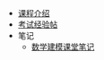 - [课程介绍](docs/课内笔记/大二下/数学建模/README.md)
- [考试经验帖](docs/课内笔记/大二下/数学建模/考试经验帖.md)
- 笔记
  - [数学建模课堂笔记](docs/课内笔记/大二下/数学建模/笔记/数学建模课堂笔记.md)